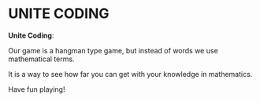 
# UNITE CODING


**Unite Coding**:

Our game is a hangman type game, but instead of words we use mathematical terms.

It is a way to see how far you can get with your knowledge in mathematics.

Have fun playing!
